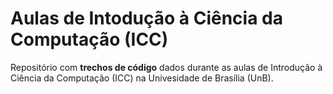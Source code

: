 # Aulas de Intodução à Ciência da Computação (ICC)

Repositório com **trechos de código** dados durante as aulas de Introdução à Ciência da Computação (ICC) na Univesidade de Brasília (UnB).
